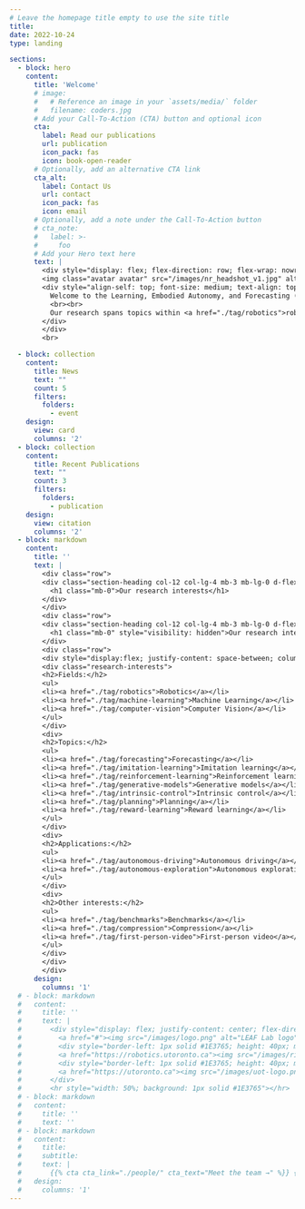 ```yaml
---
# Leave the homepage title empty to use the site title
title:
date: 2022-10-24
type: landing

sections:
  - block: hero
    content:
      title: 'Welcome'
      # image:
      #   # Reference an image in your `assets/media/` folder
      #   filename: coders.jpg
      # Add your Call-To-Action (CTA) button and optional icon
      cta:
        label: Read our publications
        url: publication
        icon_pack: fas
        icon: book-open-reader
      # Optionally, add an alternative CTA link
      cta_alt:
        label: Contact Us
        url: contact
        icon_pack: fas
        icon: email
      # Optionally, add a note under the Call-To-Action button
      # cta_note:
      #   label: >-
      #     foo       
      # Add your Hero text here
      text: |
        <div style="display: flex; flex-direction: row; flex-wrap: nowrap; align-items: start">
        <img class="avatar avatar" src="/images/nr_headshot_v1.jpg" alt="Nicholas Rhinehart">
        <div style="align-self: top; font-size: medium; text-align: top; padding-left: 20px;">
          Welcome to the Learning, Embodied Autonomy, and Forecasting (LEAF) lab, part of the <a href="https://utoronto.ca" target="_blank">University of Toronto</a>, <a href="https://utias.utoronto.ca" target="_blank">UTIAS</a>, and the <a href="https://robotics.utoronto.ca" target="_blank">Robotics Institute</a>. We aim to develop broadly useful autonomous systems that operate in complex, dynamic environments by advancing the algorithmic foundations of robot learning.
          <br><br>         
          Our research spans topics within <a href="./tag/robotics">robotics</a>, <a href="./tag/machine-learning">machine learning</a>, and <a href="./tag/computer-vision">computer vision</a>, and includes <a href="./tag/forecasting">forecasting</a>, <a href="./tag/imitation-learning">imitation learning</a>, <a href="./tag/reinforcement-learning">reinforcement learning</a>, <a href="./tag/reward-learning">reward learning</a>, and <a href="./tag/planning">planning</a>. The LEAF lab is led by <a href="author/nicholas-rhinehart/">Prof. Nick Rhinehart</a>.
        </div>
        </div>
        <br>

  - block: collection
    content:
      title: News
      text: ""
      count: 5
      filters:
        folders:
          - event
    design:
      view: card
      columns: '2'
  - block: collection
    content:
      title: Recent Publications
      text: ""
      count: 3
      filters:
        folders:
          - publication
    design:
      view: citation
      columns: '2'
  - block: markdown
    content:
      title: ''
      text: |
        <div class="row">
        <div class="section-heading col-12 col-lg-4 mb-3 mb-lg-0 d-flex flex-column align-items-center align-items-lg-start">
          <h1 class="mb-0">Our research interests</h1>
        </div>
        </div>
        <div class="row">
        <div class="section-heading col-12 col-lg-4 mb-3 mb-lg-0 d-flex flex-column align-items-center align-items-lg-start">
          <h1 class="mb-0" style="visibility: hidden">Our research interests</h1>
        </div>
        <div class="row">
        <div style="display:flex; justify-content: space-between; column-gap: 3vw; row-gap: 1vw; font-size: medium; text-align:left">
        <div class="research-interests">
        <h2>Fields:</h2>
        <ul>
        <li><a href="./tag/robotics">Robotics</a></li>
        <li><a href="./tag/machine-learning">Machine Learning</a></li>
        <li><a href="./tag/computer-vision">Computer Vision</a></li>
        </ul>
        </div>
        <div>
        <h2>Topics:</h2>
        <ul>
        <li><a href="./tag/forecasting">Forecasting</a></li>
        <li><a href="./tag/imitation-learning">Imitation learning</a></li>
        <li><a href="./tag/reinforcement-learning">Reinforcement learning</a></li>
        <li><a href="./tag/generative-models">Generative models</a></li>
        <li><a href="./tag/intrinsic-control">Intrinsic control</a></li>
        <li><a href="./tag/planning">Planning</a></li>
        <li><a href="./tag/reward-learning">Reward learning</a></li>
        </ul>
        </div>
        <div>
        <h2>Applications:</h2>
        <ul>
        <li><a href="./tag/autonomous-driving">Autonomous driving</a></li>
        <li><a href="./tag/autonomous-exploration">Autonomous exploration</a></li>
        </ul>
        </div>
        <div>
        <h2>Other interests:</h2>
        <ul>
        <li><a href="./tag/benchmarks">Benchmarks</a></li>
        <li><a href="./tag/compression">Compression</a></li>
        <li><a href="./tag/first-person-video">First-person video</a></li>
        </ul>
        </div>	
        </div>
        </div>
      design:
        columns: '1'
  # - block: markdown
  #   content:
  #     title: ''
  #     text: |
  #       <div style="display: flex; justify-content: center; flex-direction: row; flex-wrap: nowrap; column-gap: 1vw">
  #         <a href="#"><img src="/images/logo.png" alt="LEAF Lab logo" style="height: 80px"></a>
  #         <div style="border-left: 1px solid #1E3765; height: 40px; margin-top: 20px; margin-bottom: 20px"></div>
  #         <a href="https://robotics.utoronto.ca"><img src="/images/ri-logo.png" style="height: 80px" alt="U of T Robotics Institute Logo"></a>
  #         <div style="border-left: 1px solid #1E3765; height: 40px; margin-top: 20px; margin-bottom: 20px"></div>
  #         <a href="https://utoronto.ca"><img src="/images/uot-logo.png" style="height: 80px" alt="U of T Logo"></a>
  #       </div>
  #       <hr style="width: 50%; background: 1px solid #1E3765"></hr>
  # - block: markdown
  #   content:
  #     title: ''
  #     text: ''
  # - block: markdown
  #   content:
  #     title:
  #     subtitle:
  #     text: |
  #       {{% cta cta_link="./people/" cta_text="Meet the team →" %}} {{% cta cta_link="./publications/" cta_text="Read our publications" %}}
  #   design:
  #     columns: '1'
---
```


